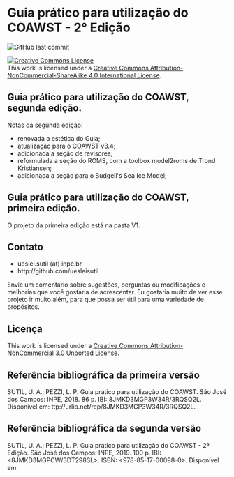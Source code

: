 # Guia prático para utilização do COAWST - 2° Edição
<img alt="GitHub last commit" src="https://img.shields.io/github/last-commit/uesleisutil/coawst_guide">

<a rel="license" href="http://creativecommons.org/licenses/by-nc-sa/4.0/"><img alt="Creative Commons License" style="border-width:0" src="https://i.creativecommons.org/l/by-nc-sa/4.0/88x31.png" /></a><br />This work is licensed under a <a rel="license" href="http://creativecommons.org/licenses/by-nc-sa/4.0/">Creative Commons Attribution-NonCommercial-ShareAlike 4.0 International License</a>.

<h2>Guia prático para utilização do COAWST, segunda edição.</h2>

Notas da segunda edição:
* renovada a estética do Guia;
* atualização para o COAWST v3.4;
* adicionada a seção de revisores;
* reformulada a seção do ROMS, com a toolbox model2roms de Trond Kristiansen;
* adicionada a seção para o Budgell's Sea Ice Model;

<h2>Guia prático para utilização do COAWST, primeira edição.</h2>
O projeto da primeira edição está na pasta V1.
  
  
<h2>Contato</h2>
<ul>
<li>ueslei.sutil (at) inpe.br</li>
<li>http://github.com/uesleisutil</li>
</ul>
Envie um comentário sobre sugestões, perguntas ou modificações e melhorias que você gostaria de acrescentar. Eu gostaria muito de ver esse projeto ir muito além, para que possa ser útil para uma variedade de propósitos.

<h2>Licença</h2>
This work is licensed under a <a rel="license" href="http://creativecommons.org/licenses/by-nc/3.0/">Creative Commons Attribution-NonCommercial 3.0 Unported License</a>.

<h2>Referência bibliográfica da primeira versão</h2>
SUTIL, U. A.; PEZZI, L. P. Guia prático para utilização do COAWST. São José dos Campos: INPE, 2018. 86 p. IBI: 8JMKD3MGP3W34R/3RQSQ2L. Disponível em: ttp://urlib.net/rep/8JMKD3MGP3W34R/3RQSQ2L. 

<h2>Referência bibliográfica da segunda versão</h2>
SUTIL, U. A.; PEZZI, L. P. Guia prático para utilização do COAWST - 2ª Edição. São José dos Campos: INPE, 2019. 100 p. IBI: <8JMKD3MGPCW/3DT298SL>. ISBN: <978-85-17-00098-0>. Disponível em: <http://urlib.net/rep/8JMKD3MGP3W34R/3TUTUJB>
